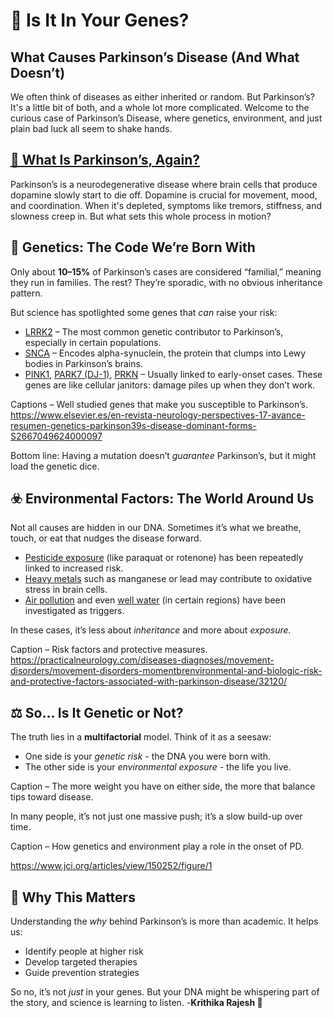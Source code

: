 # 🧬 Is It In Your Genes?
## What Causes Parkinson’s Disease (And What Doesn’t)
We often think of diseases as either inherited or random. But Parkinson’s? It's a little bit of both, and a whole lot more complicated. Welcome to the curious case of Parkinson’s Disease, where genetics, environment, and just plain bad luck all seem to shake hands.

## [🧠 What Is Parkinson’s, Again?](https://krithikarajesh.github.io/BenchToBrain.github.io/posts/view.html?post=next.md)
Parkinson’s is a neurodegenerative disease where brain cells that produce dopamine slowly start to die off. Dopamine is crucial for movement, mood, and coordination. When it's depleted, symptoms like tremors, stiffness, and slowness creep in. But what sets this whole process in motion?

## 🧬 Genetics: The Code We’re Born With
Only about **10–15%** of Parkinson’s cases are considered “familial,” meaning they run in families. The rest? They’re sporadic, with no obvious inheritance pattern.

But science has spotlighted some genes that *can* raise your risk:

* [LRRK2](https://www.nature.com/articles/s41531-023-00544-7) – The most common genetic contributor to Parkinson’s, especially in certain populations.
* [SNCA](https://pmc.ncbi.nlm.nih.gov/articles/PMC8401994/) – Encodes alpha-synuclein, the protein that clumps into Lewy bodies in Parkinson’s brains.
* [PINK1](https://pmc.ncbi.nlm.nih.gov/articles/PMC4764997/), [PARK7 (DJ-1)](https://pubmed.ncbi.nlm.nih.gov/38391909/), [PRKN](https://pubmed.ncbi.nlm.nih.gov/38767677/) – Usually linked to early-onset cases. These genes are like cellular janitors: damage piles up when they don’t work.







Captions – Well studied genes that make you susceptible to Parkinson’s.
https://www.elsevier.es/en-revista-neurology-perspectives-17-avance-resumen-genetics-parkinson39s-disease-dominant-forms-S2667049624000097 

Bottom line: Having a mutation doesn’t *guarantee* Parkinson’s, but it might load the genetic dice.

## ☣️ Environmental Factors: The World Around Us
Not all causes are hidden in our DNA. Sometimes it’s what we breathe, touch, or eat that nudges the disease forward.

* [Pesticide exposure](https://www.parkinsons.org.uk/research/research-blog/research-explained/pesticides-and-parkinsons) (like paraquat or rotenone) has been repeatedly linked to increased risk.
* [Heavy metals](https://pmc.ncbi.nlm.nih.gov/articles/PMC9774122/) such as manganese or lead may contribute to oxidative stress in brain cells.
* [Air pollution](https://pmc.ncbi.nlm.nih.gov/articles/PMC9119911/) and even [well water](https://pmc.ncbi.nlm.nih.gov/articles/PMC8687678/) (in certain regions) have been investigated as triggers.
  
In these cases, it’s less about *inheritance* and more about *exposure.*









Caption – Risk factors and protective measures.
https://practicalneurology.com/diseases-diagnoses/movement-disorders/movement-disorders-momentbrenvironmental-and-biologic-risk-and-protective-factors-associated-with-parkinson-disease/32120/ 

## ⚖️ So… Is It Genetic or Not?
The truth lies in a **multifactorial** model. Think of it as a seesaw:

* One side is your *genetic risk* - the DNA you were born with.
* The other side is your *environmental exposure* - the life you live.




Caption – The more weight you have on either side, the more that balance tips toward disease. 

In many people, it’s not just one massive push; it’s a slow build-up over time.









Caption – How genetics and environment play a role in the onset of PD.

https://www.jci.org/articles/view/150252/figure/1 

## 🧩 Why This Matters
Understanding the *why* behind Parkinson’s is more than academic. It helps us:
* Identify people at higher risk
* Develop targeted therapies
* Guide prevention strategies
  
So no, it’s not *just* in your genes. But your DNA might be whispering part of the story, and science is learning to listen.
-**Krithika Rajesh 🧠**
